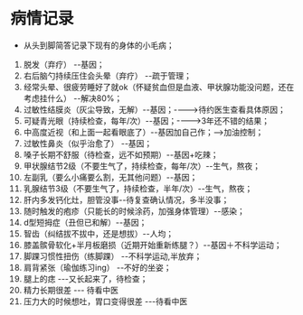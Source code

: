 # 病情记录

- 从头到脚简答记录下现有的身体的小毛病；

1. 脱发（弃疗）  --基因；
2. 右后脑勺持续压住会头晕（弃疗） --疏于管理；
3. 经常头晕、很疲劳睡好了就ok（怀疑贫血但是血液、甲状腺功能没问题，还在考虑挂什么） --解决80%；
4. 过敏性结膜炎（灰尘导致，无解）--基因；---->待约医生查看具体原因；
5. 可疑青光眼（持续检查，每年/次）--基因；---->3年还不错的结果；
6. 中高度近视（和上面一起看眼底了）--基因加自己作；-->加油控制；
7. 过敏性鼻炎（似乎治愈了） --基因；
8. 嗓子长期不舒服（待检查，远不如预期）--基因+吃辣；
9. 甲状腺结节2级（不要生气了，持续检查，每年/次）--生气，熬夜；
10. 左副乳（要么小痛要么割，无其他问题）--基因；
11. 乳腺结节3级（不要生气了，持续检查，半年/次）--生气，熬夜；
12. 肝内多发钙化灶，胆管没事--待复查确认情况，多半没事；
13. 随时触发的疱疹（只能长的时候涂药，加强身体管理）--感染；
14. d型短拇症（丑但已和解）--基因；
15. 智齿（纠结拔不拔中，还是想拔）--人均；
16. 膝盖髌骨软化+半月板磨损（近期开始重新练腿？）--基因＋不科学运动；
17. 脚踝习惯性扭伤（练脚踝） --不科学运动,半放弃；
18. 肩背紧张（瑜伽练习ing） --不好的坐姿；
19. 腿上的痣 ---又长起来了，待检查；
20. 精力长期很差  --- 待看中医
21. 压力大的时候想吐，胃口变得很差 ---待看中医

